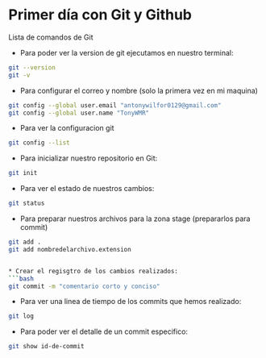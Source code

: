# Primer día con Git y Github

Lista de comandos de Git

* Para poder ver la version de git ejecutamos en nuestro terminal:

```bash
git --version
git -v
```

* Para configurar el correo y nombre (solo la primera vez en mi maquina)


```bash
git config --global user.email "antonywilfor0129@gmail.com"
git config --global user.name "TonyWMR"
```

* Para ver la configuracion git
```bash
git config --list
```

* Para inicializar nuestro repositorio en Git:
```bash
git init
```

* Para ver el estado de nuestros cambios:


```bash
git status
```

* Para preparar nuestros archivos para la zona stage (prepararlos para commit)

```bash
git add .
git add nombredelarchivo.extension


* Crear el regisgtro de los cambios realizados:
```bash
git commit -m "comentario corto y conciso"
```


* Para ver una linea de tiempo de los commits que hemos realizado:


```bash
git log
```

* Para poder ver el detalle de un commit especifico:


```bash
git show id-de-commit
```